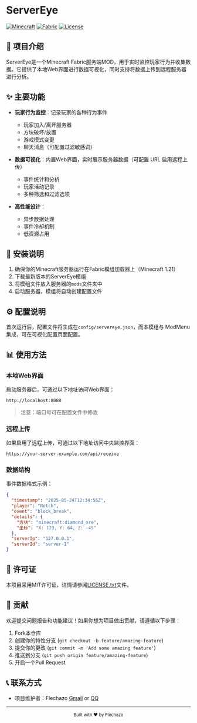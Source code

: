 



# ServerEye

[![Minecraft](https://img.shields.io/badge/Minecraft-1.21-brightgreen.svg)](https://www.minecraft.net/)
[![Fabric](https://img.shields.io/badge/Mod%20Loader-Fabric-blue.svg)](https://fabricmc.net/)
[![License](https://img.shields.io/badge/License-MIT-yellow.svg)](LICENSE.txt)

## 📝 项目介绍

ServerEye是一个Minecraft Fabric服务端MOD，用于实时监控玩家行为并收集数据。它提供了本地Web界面进行数据可视化，同时支持将数据上传到远程服务器进行分析。



## ✨ 主要功能

- **玩家行为监控**：记录玩家的各种行为事件
    - 玩家加入/离开服务器
    - 方块破坏/放置
    - 游戏模式变更
    - 聊天消息（可配置过滤敏感词）

- **数据可视化**：内置Web界面，实时展示服务器数据（可配置 URL 启用远程上传）
    - 事件统计和分析
    - 玩家活动记录
    - 多种筛选和过滤选项

- **高性能设计**：
    - 异步数据处理
    - 事件冷却机制
    - 低资源占用

## 🚀 安装说明

1. 确保你的Minecraft服务器运行在Fabric模组加载器上（Minecraft 1.21）
2. 下载最新版本的ServerEye模组
3. 将模组文件放入服务器的`mods`文件夹中
4. 启动服务器，模组将自动创建配置文件

## ⚙️ 配置说明

首次运行后，配置文件将生成在`config/servereye.json`，而本模组与 ModMenu 集成，可在可视化配置页面配置。


## 📊 使用方法

### 本地Web界面

启动服务器后，可通过以下地址访问Web界面：

```
http://localhost:8080
```

> 注意：端口号可在配置文件中修改

### 远程上传

如果启用了远程上传，可通过以下地址访问中央监控界面：

```
https://your-server.example.com/api/receive
```

### 数据结构

事件数据格式示例：

```json
{
  "timestamp": "2025-05-24T12:34:56Z",
  "player": "Notch",
  "event": "block_break",
  "details": {
    "方块": "minecraft:diamond_ore",
    "坐标": "X: 123, Y: 64, Z: -45"
  },
  "serverIp": "127.0.0.1",
  "serverId": "server-1"
}
```

## 📜 许可证

本项目采用MIT许可证，详情请参阅[LICENSE.txt](LICENSE.txt)文件。

## 🤝 贡献

欢迎提交问题报告和功能建议！如果你想为项目做出贡献，请遵循以下步骤：

1. Fork本仓库
2. 创建你的特性分支 (`git checkout -b feature/amazing-feature`)
3. 提交你的更改 (`git commit -m 'Add some amazing feature'`)
4. 推送到分支 (`git push origin feature/amazing-feature`)
5. 开启一个Pull Request

## 📞 联系方式

- 项目维护者：Flechazo [Gmail](mailto:flechazo09823@gmail.com) or [QQ](mailto:2558755403@qq.com)
 
---

<div align="center">
  <sub>Built with ❤️ by Flechazo</sub>
</div>

        